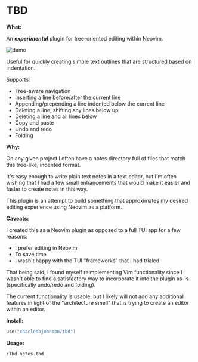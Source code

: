 # TBD

**What:**

An ***experimental*** plugin for tree-oriented editing within Neovim.

![demo](https://user-images.githubusercontent.com/4823640/130010001-68e077ac-ec4b-476a-8f04-c7474c58ab47.gif)

Useful for quickly creating simple text outlines that are structured based on indentation.

Supports:

- Tree-aware navigation
- Inserting a line before/after the current line
- Appending/prepending a line indented below the current line
- Deleting a line, shifting any lines below up
- Deleting a line and all lines below
- Copy and paste
- Undo and redo
- Folding

**Why:**

On any given project I often have a notes directory full of files that match this tree-like, indented format.

It's easy enough to write plain text notes in a text editor, but I'm often wishing that I had a few small enhancements that would make it easier and faster to create notes in this way.

This plugin is an attempt to build something that approximates my desired editing experience using Neovim as a platform.

**Caveats:**

I created this as a Neovim plugin as opposed to a full TUI app for a few reasons:

- I prefer editing in Neovim
- To save time
- I wasn't happy with the TUI "frameworks" that I had trialed

That being said, I found myself reimplementing Vim functionality since I wasn't able to find a satisfactory way to incorporate it into the plugin as-is (specifically undo/redo and folding).

The current functionality is usable, but I likely will not add any additional features in light of the "architecture smell" that is trying to create an editor within an editor.

**Install:**

```lua
use("charlesbjohnson/tbd")
```

**Usage:**

```
:Tbd notes.tbd
```
